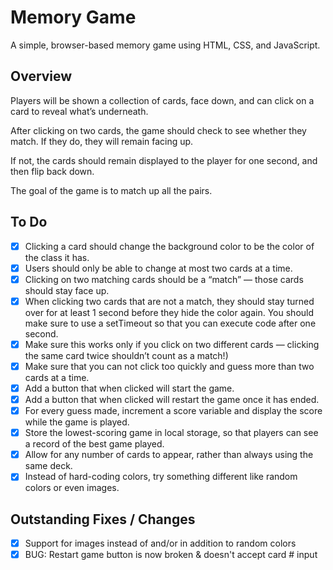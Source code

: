 # Memory Game

A simple, browser-based memory game using HTML, CSS, and JavaScript.

## Overview

Players will be shown a collection of cards, face down, and can click on a card to reveal what’s underneath.

After clicking on two cards, the game should check to see whether they match. If they do, they will remain facing up.

If not, the cards should remain displayed to the player for one second, and then flip back down.

The goal of the game is to match up all the pairs.

## To Do

- [X] Clicking a card should change the background color to be the color of the class it has.
- [X] Users should only be able to change at most two cards at a time.
- [X] Clicking on two matching cards should be a “match” — those cards should stay face up.
- [X] When clicking two cards that are not a match, they should stay turned over for at least 1 second before they hide the color again. You should make sure to use a setTimeout so that you can execute code after one second.
- [X] Make sure this works only if you click on two different cards — clicking the same card twice shouldn’t count as a match!)
- [X] Make sure that you can not click too quickly and guess more than two cards at a time.
- [X] Add a button that when clicked will start the game.
- [X] Add a button that when clicked will restart the game once it has ended.
- [X] For every guess made, increment a score variable and display the score while the game is played.
- [X] Store the lowest-scoring game in local storage, so that players can see a record of the best game played.
- [X] Allow for any number of cards to appear, rather than always using the same deck.
- [X] Instead of hard-coding colors, try something different like random colors or even images.

## Outstanding Fixes / Changes
- [X] Support for images instead of and/or in addition to random colors
- [X] BUG: Restart game button is now broken & doesn't accept card # input